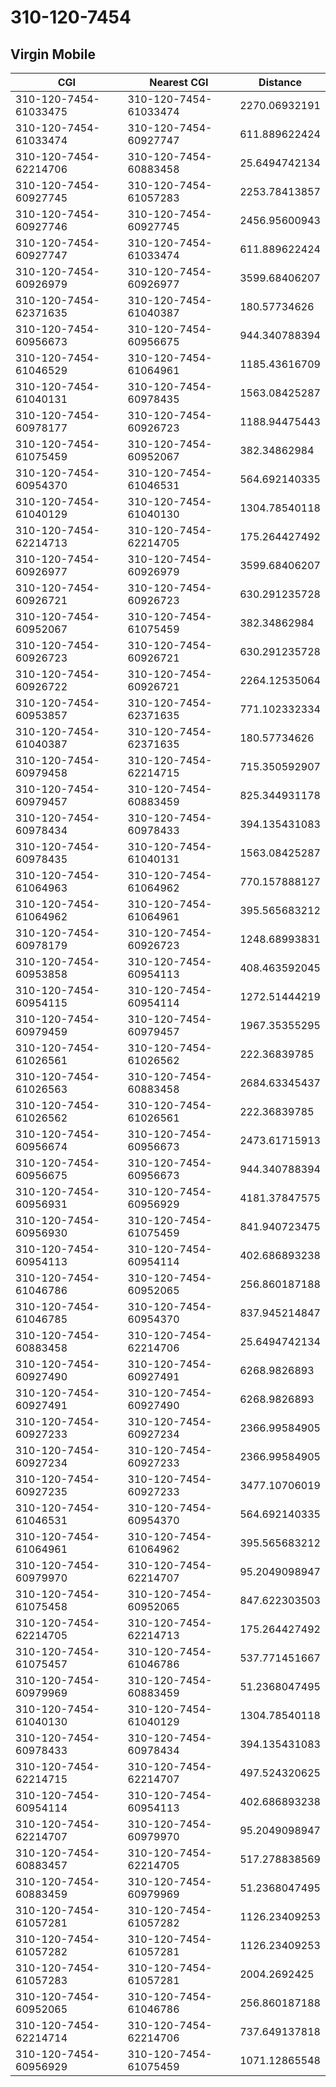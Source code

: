 # 310-120-7454
## Virgin Mobile


| CGI | Nearest CGI | Distance |
|-----|-------------|----------|
| 310-120-7454-61033475 | 310-120-7454-61033474 | 2270.06932191 |
| 310-120-7454-61033474 | 310-120-7454-60927747 | 611.889622424 |
| 310-120-7454-62214706 | 310-120-7454-60883458 | 25.6494742134 |
| 310-120-7454-60927745 | 310-120-7454-61057283 | 2253.78413857 |
| 310-120-7454-60927746 | 310-120-7454-60927745 | 2456.95600943 |
| 310-120-7454-60927747 | 310-120-7454-61033474 | 611.889622424 |
| 310-120-7454-60926979 | 310-120-7454-60926977 | 3599.68406207 |
| 310-120-7454-62371635 | 310-120-7454-61040387 | 180.57734626 |
| 310-120-7454-60956673 | 310-120-7454-60956675 | 944.340788394 |
| 310-120-7454-61046529 | 310-120-7454-61064961 | 1185.43616709 |
| 310-120-7454-61040131 | 310-120-7454-60978435 | 1563.08425287 |
| 310-120-7454-60978177 | 310-120-7454-60926723 | 1188.94475443 |
| 310-120-7454-61075459 | 310-120-7454-60952067 | 382.34862984 |
| 310-120-7454-60954370 | 310-120-7454-61046531 | 564.692140335 |
| 310-120-7454-61040129 | 310-120-7454-61040130 | 1304.78540118 |
| 310-120-7454-62214713 | 310-120-7454-62214705 | 175.264427492 |
| 310-120-7454-60926977 | 310-120-7454-60926979 | 3599.68406207 |
| 310-120-7454-60926721 | 310-120-7454-60926723 | 630.291235728 |
| 310-120-7454-60952067 | 310-120-7454-61075459 | 382.34862984 |
| 310-120-7454-60926723 | 310-120-7454-60926721 | 630.291235728 |
| 310-120-7454-60926722 | 310-120-7454-60926721 | 2264.12535064 |
| 310-120-7454-60953857 | 310-120-7454-62371635 | 771.102332334 |
| 310-120-7454-61040387 | 310-120-7454-62371635 | 180.57734626 |
| 310-120-7454-60979458 | 310-120-7454-62214715 | 715.350592907 |
| 310-120-7454-60979457 | 310-120-7454-60883459 | 825.344931178 |
| 310-120-7454-60978434 | 310-120-7454-60978433 | 394.135431083 |
| 310-120-7454-60978435 | 310-120-7454-61040131 | 1563.08425287 |
| 310-120-7454-61064963 | 310-120-7454-61064962 | 770.157888127 |
| 310-120-7454-61064962 | 310-120-7454-61064961 | 395.565683212 |
| 310-120-7454-60978179 | 310-120-7454-60926723 | 1248.68993831 |
| 310-120-7454-60953858 | 310-120-7454-60954113 | 408.463592045 |
| 310-120-7454-60954115 | 310-120-7454-60954114 | 1272.51444219 |
| 310-120-7454-60979459 | 310-120-7454-60979457 | 1967.35355295 |
| 310-120-7454-61026561 | 310-120-7454-61026562 | 222.36839785 |
| 310-120-7454-61026563 | 310-120-7454-60883458 | 2684.63345437 |
| 310-120-7454-61026562 | 310-120-7454-61026561 | 222.36839785 |
| 310-120-7454-60956674 | 310-120-7454-60956673 | 2473.61715913 |
| 310-120-7454-60956675 | 310-120-7454-60956673 | 944.340788394 |
| 310-120-7454-60956931 | 310-120-7454-60956929 | 4181.37847575 |
| 310-120-7454-60956930 | 310-120-7454-61075459 | 841.940723475 |
| 310-120-7454-60954113 | 310-120-7454-60954114 | 402.686893238 |
| 310-120-7454-61046786 | 310-120-7454-60952065 | 256.860187188 |
| 310-120-7454-61046785 | 310-120-7454-60954370 | 837.945214847 |
| 310-120-7454-60883458 | 310-120-7454-62214706 | 25.6494742134 |
| 310-120-7454-60927490 | 310-120-7454-60927491 | 6268.9826893 |
| 310-120-7454-60927491 | 310-120-7454-60927490 | 6268.9826893 |
| 310-120-7454-60927233 | 310-120-7454-60927234 | 2366.99584905 |
| 310-120-7454-60927234 | 310-120-7454-60927233 | 2366.99584905 |
| 310-120-7454-60927235 | 310-120-7454-60927233 | 3477.10706019 |
| 310-120-7454-61046531 | 310-120-7454-60954370 | 564.692140335 |
| 310-120-7454-61064961 | 310-120-7454-61064962 | 395.565683212 |
| 310-120-7454-60979970 | 310-120-7454-62214707 | 95.2049098947 |
| 310-120-7454-61075458 | 310-120-7454-60952065 | 847.622303503 |
| 310-120-7454-62214705 | 310-120-7454-62214713 | 175.264427492 |
| 310-120-7454-61075457 | 310-120-7454-61046786 | 537.771451667 |
| 310-120-7454-60979969 | 310-120-7454-60883459 | 51.2368047495 |
| 310-120-7454-61040130 | 310-120-7454-61040129 | 1304.78540118 |
| 310-120-7454-60978433 | 310-120-7454-60978434 | 394.135431083 |
| 310-120-7454-62214715 | 310-120-7454-62214707 | 497.524320625 |
| 310-120-7454-60954114 | 310-120-7454-60954113 | 402.686893238 |
| 310-120-7454-62214707 | 310-120-7454-60979970 | 95.2049098947 |
| 310-120-7454-60883457 | 310-120-7454-62214705 | 517.278838569 |
| 310-120-7454-60883459 | 310-120-7454-60979969 | 51.2368047495 |
| 310-120-7454-61057281 | 310-120-7454-61057282 | 1126.23409253 |
| 310-120-7454-61057282 | 310-120-7454-61057281 | 1126.23409253 |
| 310-120-7454-61057283 | 310-120-7454-61057281 | 2004.2692425 |
| 310-120-7454-60952065 | 310-120-7454-61046786 | 256.860187188 |
| 310-120-7454-62214714 | 310-120-7454-62214706 | 737.649137818 |
| 310-120-7454-60956929 | 310-120-7454-61075459 | 1071.12865548 |
